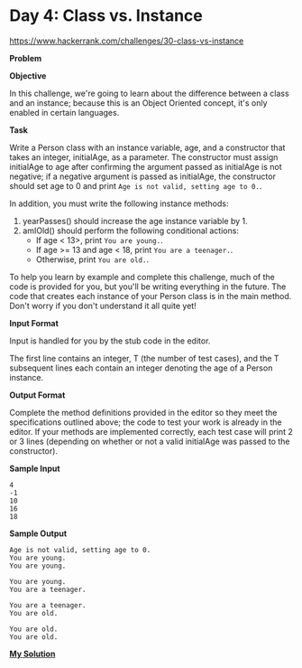 # Day 4: Class vs. Instance

https://www.hackerrank.com/challenges/30-class-vs-instance

**Problem**

**Objective**

In this challenge, we're going to learn about the difference between a class and an instance; because this is an Object Oriented concept, it's only enabled in certain languages.

**Task**

Write a Person class with an instance variable, age, and a constructor that takes an integer, initialAge, as a parameter. 
The constructor must assign initialAge to age after confirming the argument passed as initialAge is not negative; 
if a negative argument is passed as initialAge, the constructor should set age to 0 and print `Age is not valid, setting age to 0.`.   

In addition, you must write the following instance methods:  

1. yearPasses() should increase the age instance variable by 1. 
2. amIOld() should perform the following conditional actions:
   - If age < 13>, print `You are young.`.
   - If age >= 13 and age < 18, print `You are a teenager.`.
   - Otherwise, print `You are old.`.

To help you learn by example and complete this challenge, much of the code is provided for you, but you'll be writing everything in the future. The code that creates each instance of your Person class is in the main method. Don't worry if you don't understand it all quite yet!

**Input Format**

Input is handled for you by the stub code in the editor.

The first line contains an integer, T (the number of test cases), and the T subsequent lines each contain an integer denoting the age of a Person instance.

**Output Format**

Complete the method definitions provided in the editor so they meet the specifications outlined above; the code to test your work is already in the editor. If your methods are implemented correctly, each test case will print 2 or 3 lines (depending on whether or not a valid initialAge was passed to the constructor).

**Sample Input**

```
4
-1
10
16
18
```

**Sample Output**

```
Age is not valid, setting age to 0.
You are young.
You are young.

You are young.
You are a teenager.

You are a teenager.
You are old.

You are old.
You are old.
```

[**My Solution**](answer.py)
